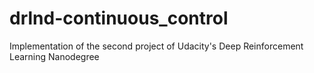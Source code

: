 # drlnd-continuous_control
Implementation of the second project of Udacity's Deep Reinforcement Learning Nanodegree
